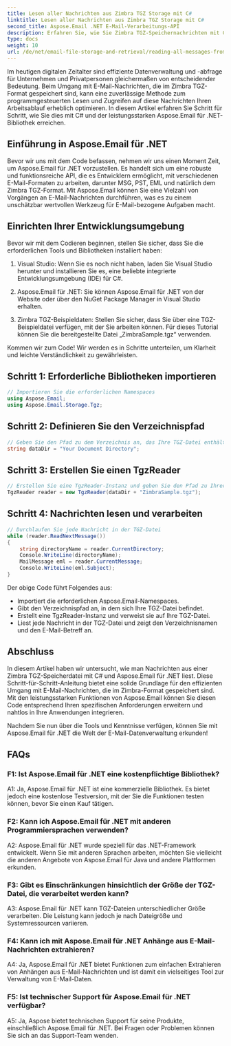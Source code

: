 ```yaml
---
title: Lesen aller Nachrichten aus Zimbra TGZ Storage mit C#
linktitle: Lesen aller Nachrichten aus Zimbra TGZ Storage mit C#
second_title: Aspose.Email .NET E-Mail-Verarbeitungs-API
description: Erfahren Sie, wie Sie Zimbra TGZ-Speichernachrichten mit C# und Aspose.Email für .NET lesen. Schritt-für-Schritt-Anleitung mit Quellcode im Lieferumfang enthalten.
type: docs
weight: 10
url: /de/net/email-file-storage-and-retrieval/reading-all-messages-from-zimbra-tgz-storage-with-csharp/
---
```


Im heutigen digitalen Zeitalter sind effiziente Datenverwaltung und -abfrage für Unternehmen und Privatpersonen gleichermaßen von entscheidender Bedeutung. Beim Umgang mit E-Mail-Nachrichten, die im Zimbra TGZ-Format gespeichert sind, kann eine zuverlässige Methode zum programmgesteuerten Lesen und Zugreifen auf diese Nachrichten Ihren Arbeitsablauf erheblich optimieren. In diesem Artikel erfahren Sie Schritt für Schritt, wie Sie dies mit C# und der leistungsstarken Aspose.Email für .NET-Bibliothek erreichen.

## Einführung in Aspose.Email für .NET

Bevor wir uns mit dem Code befassen, nehmen wir uns einen Moment Zeit, um Aspose.Email für .NET vorzustellen. Es handelt sich um eine robuste und funktionsreiche API, die es Entwicklern ermöglicht, mit verschiedenen E-Mail-Formaten zu arbeiten, darunter MSG, PST, EML und natürlich dem Zimbra TGZ-Format. Mit Aspose.Email können Sie eine Vielzahl von Vorgängen an E-Mail-Nachrichten durchführen, was es zu einem unschätzbar wertvollen Werkzeug für E-Mail-bezogene Aufgaben macht.

## Einrichten Ihrer Entwicklungsumgebung

Bevor wir mit dem Codieren beginnen, stellen Sie sicher, dass Sie die erforderlichen Tools und Bibliotheken installiert haben:

1. Visual Studio: Wenn Sie es noch nicht haben, laden Sie Visual Studio herunter und installieren Sie es, eine beliebte integrierte Entwicklungsumgebung (IDE) für C#.

2. Aspose.Email für .NET: Sie können Aspose.Email für .NET von der Website oder über den NuGet Package Manager in Visual Studio erhalten.

3. Zimbra TGZ-Beispieldaten: Stellen Sie sicher, dass Sie über eine TGZ-Beispieldatei verfügen, mit der Sie arbeiten können. Für dieses Tutorial können Sie die bereitgestellte Datei „ZimbraSample.tgz“ verwenden.

Kommen wir zum Code! Wir werden es in Schritte unterteilen, um Klarheit und leichte Verständlichkeit zu gewährleisten.

## Schritt 1: Erforderliche Bibliotheken importieren

```csharp
// Importieren Sie die erforderlichen Namespaces
using Aspose.Email;
using Aspose.Email.Storage.Tgz;
```

## Schritt 2: Definieren Sie den Verzeichnispfad

```csharp
// Geben Sie den Pfad zu dem Verzeichnis an, das Ihre TGZ-Datei enthält
string dataDir = "Your Document Directory";
```

## Schritt 3: Erstellen Sie einen TgzReader

```csharp
// Erstellen Sie eine TgzReader-Instanz und geben Sie den Pfad zu Ihrer TGZ-Datei an
TgzReader reader = new TgzReader(dataDir + "ZimbraSample.tgz");
```

## Schritt 4: Nachrichten lesen und verarbeiten

```csharp
// Durchlaufen Sie jede Nachricht in der TGZ-Datei
while (reader.ReadNextMessage())
{
    string directoryName = reader.CurrentDirectory;
    Console.WriteLine(directoryName);
    MailMessage eml = reader.CurrentMessage;
    Console.WriteLine(eml.Subject);
}
```

Der obige Code führt Folgendes aus:

- Importiert die erforderlichen Aspose.Email-Namespaces.
- Gibt den Verzeichnispfad an, in dem sich Ihre TGZ-Datei befindet.
- Erstellt eine TgzReader-Instanz und verweist sie auf Ihre TGZ-Datei.
- Liest jede Nachricht in der TGZ-Datei und zeigt den Verzeichnisnamen und den E-Mail-Betreff an.

## Abschluss

In diesem Artikel haben wir untersucht, wie man Nachrichten aus einer Zimbra TGZ-Speicherdatei mit C# und Aspose.Email für .NET liest. Diese Schritt-für-Schritt-Anleitung bietet eine solide Grundlage für den effizienten Umgang mit E-Mail-Nachrichten, die im Zimbra-Format gespeichert sind. Mit den leistungsstarken Funktionen von Aspose.Email können Sie diesen Code entsprechend Ihren spezifischen Anforderungen erweitern und nahtlos in Ihre Anwendungen integrieren.

Nachdem Sie nun über die Tools und Kenntnisse verfügen, können Sie mit Aspose.Email für .NET die Welt der E-Mail-Datenverwaltung erkunden!


## FAQs

### F1: Ist Aspose.Email für .NET eine kostenpflichtige Bibliothek?

A1: Ja, Aspose.Email für .NET ist eine kommerzielle Bibliothek. Es bietet jedoch eine kostenlose Testversion, mit der Sie die Funktionen testen können, bevor Sie einen Kauf tätigen.

### F2: Kann ich Aspose.Email für .NET mit anderen Programmiersprachen verwenden?

A2: Aspose.Email für .NET wurde speziell für das .NET-Framework entwickelt. Wenn Sie mit anderen Sprachen arbeiten, möchten Sie vielleicht die anderen Angebote von Aspose.Email für Java und andere Plattformen erkunden.

### F3: Gibt es Einschränkungen hinsichtlich der Größe der TGZ-Datei, die verarbeitet werden kann?

A3: Aspose.Email für .NET kann TGZ-Dateien unterschiedlicher Größe verarbeiten. Die Leistung kann jedoch je nach Dateigröße und Systemressourcen variieren.

### F4: Kann ich mit Aspose.Email für .NET Anhänge aus E-Mail-Nachrichten extrahieren?

A4: Ja, Aspose.Email für .NET bietet Funktionen zum einfachen Extrahieren von Anhängen aus E-Mail-Nachrichten und ist damit ein vielseitiges Tool zur Verwaltung von E-Mail-Daten.

### F5: Ist technischer Support für Aspose.Email für .NET verfügbar?

A5: Ja, Aspose bietet technischen Support für seine Produkte, einschließlich Aspose.Email für .NET. Bei Fragen oder Problemen können Sie sich an das Support-Team wenden.
